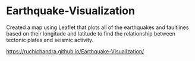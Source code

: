 # Earthquake-Visualization

Created a map using Leaflet that plots all of the earthquakes and faultlines based on their longitude and latitude to find the relationship between tectonic plates and seismic activity.

https://ruchichandra.github.io/Earthquake-Visualization/

